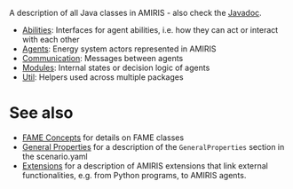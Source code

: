 A description of all Java classes in AMIRIS - also check the [Javadoc](https://dlr-ve.gitlab.io/esy/amiris/amiris/).

* [Abilities](./Classes/Abilities): Interfaces for agent abilities, i.e. how they can act or interact with each other
* [Agents](./Classes/Agents): Energy system actors represented in AMIRIS
* [Communication](./Classes/Comms): Messages between agents
* [Modules](./Classes/Modules): Internal states or decision logic of agents
* [Util](./Classes/Util): Helpers used across multiple packages

# See also

* [FAME Concepts](https://gitlab.com/fame-framework/wiki/-/wikis/GetStarted/core/FAME-Concepts) for details on FAME classes
* [General Properties](https://gitlab.com/fame-framework/fame-io#generalproperties) for a description of the `GeneralProperties` section in the scenario.yaml
* [Extensions](./Extensions) for a description of AMIRIS extensions that link external functionalities, e.g. from Python programs, to AMIRIS agents.